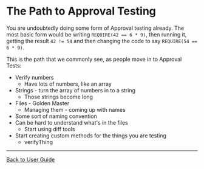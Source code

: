 <!--
GENERATED FILE - DO NOT EDIT
This file was generated by [MarkdownSnippets](https://github.com/SimonCropp/MarkdownSnippets).
Source File: /doc/mdsource/PathToApprovalTesting.source.md
To change this file edit the source file and then execute ./run_markdown_templates.sh.
-->

<a id="top"></a>

# The Path to Approval Testing

<!-- toc -->
<!-- endToc -->

You are undoubtedly doing some form of Approval testing already. The most basic form would be writing `REQUIRE(42 == 6 * 9)`, then running it, getting the result `42 != 54` and then changing the code to say `REQUIRE(54 == 6 * 9)`.

This is the path that we commonly see, as people move in to Approval Tests:

* Verify numbers
    * Have lots of numbers, like an array
* Strings - turn the array of numbers in to a string
    * Those strings become long
* Files - Golden Master
    * Managing them - coming up with names
* Some sort of naming convention
* Can be hard to understand what's in the files
    * Start using diff tools
* Start creating custom methods for the things you are testing
    * verifyThing

---

[Back to User Guide](/doc/README.md#top)
